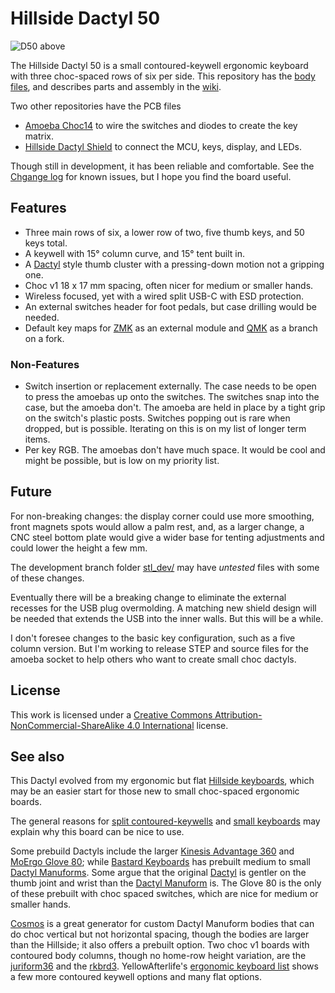 # Hillside Dactyl 50

![D50 above](https://github.com/mmccoyd/hillside_dactyl_50/wiki/image/d50_both_above.png)

The Hillside Dactyl 50 is a small contoured-keywell ergonomic keyboard
    with three choc-spaced rows of six per side.
This repository has the [body files](./stl/),
    and describes parts and assembly in the 
    [wiki](https://github.com/mmccoyd/hillside_dactyl_50/wiki).

Two other repositories have the PCB files

-   [Amoeba Choc14](https://github.com/mmccoyd/hillside_amoeba_choc14)
    to wire the switches and diodes to create the key matrix.
-   [Hillside Dactyl Shield](https://github.com/mmccoyd/hillside_dactyl_shield)
    to connect the MCU, keys, display, and LEDs.

Though still in development, it has been reliable and comfortable.
See the [Chgange log](./ChangeLog.md) for known issues, but
    I hope you find the board useful.


## Features

-   Three main rows of six, a lower row of two, five thumb keys, and 50 keys
    total.
-   A keywell with 15° column curve, and 15° tent built in.
-   A [Dactyl](https://github.com/adereth/dactyl-keyboard) style thumb cluster
    with a pressing-down motion not a
    gripping one.
-   Choc v1 18 x 17 mm spacing, often nicer for medium or smaller hands.
-   Wireless focused, yet with a wired split USB-C with ESD protection.
-   An external switches header for foot pedals, but case drilling would be
    needed.
-   Default key maps for
    [ZMK](https://github.com/mmccoyd/zmk-hillsideD50) as an external module and
    [QMK](https://github.com/mmccoyd/qmk_firmware/tree/hillside_d50/keyboards/hillside/d50)
    as a branch on a fork.


### Non-Features

-   Switch insertion or replacement externally.
    The case needs to be open to press the amoebas up onto the switches.
    The switches snap into the case, but the amoeba don't.
    The amoeba are held in place by a tight grip on the switch's plastic posts.
    Switches popping out is rare when dropped, but is possible.
    Iterating on this is on my list of longer term items.
-   Per key RGB.
    The amoebas don't have much space.
    It would be cool and might be possible, but is low on my priority list.


## Future

For non-breaking changes:
    the display corner could use more smoothing,
    front magnets spots would allow a palm rest,
    and, as a larger change, a CNC steel bottom plate would give a wider
    base for tenting adjustments and could lower the height a few mm.

The development branch folder
    [stl_dev/](https://github.com/mmccoyd/hillside_dactyl_50/tree/dev/stl_dev)
    may have *untested* files with some of these changes.

Eventually there will be a breaking change to eliminate the external recesses
    for the USB plug overmolding.
A matching new shield design will be needed that extends the USB into the
    inner walls.
But this will be a while.

I don't foresee changes to the basic key configuration,
    such as a five column version.
But I'm working to release STEP and source files for the amoeba socket
    to help others who want to create small choc dactyls.

## License

This work is licensed under a
[Creative Commons Attribution-NonCommercial-ShareAlike 4.0 International](
https://creativecommons.org/licenses/by-nc-sa/4.0/) license.


## See also

This Dactyl evolved from my ergonomic but flat
    [Hillside keyboards](https://github.com/mmccoyd/hillside),
    which may be an easier start for those new to small choc-spaced ergonomic
    boards.

The general reasons for
    [split contoured-keywells](https://www.ergocanada.com/detailed_specification_pages/kinesis_corporation_advantage360_pro_contoured_keyboard.html#benefits)
    and [small keyboards](https://40s.wiki/en/why) may explain why
    this board can be nice to use.

Some prebuild Dactyls include
    the larger [Kinesis Advantage 360](https://kinesis-ergo.com/shop/adv360pro/)
    and [MoErgo Glove 80](https://www.moergo.com/);
    while [Bastard Keyboards](https://bastardkb.com/) has prebuilt
    medium to small
    [Dactyl Manuforms](https://github.com/abstracthat/dactyl-manuform).
Some argue that the original
    [Dactyl](https://github.com/adereth/dactyl-keyboard)
    is gentler on the thumb joint and wrist than the
    [Dactyl Manuform](https://github.com/abstracthat/dactyl-manuform) is.
The Glove 80 is the only of these prebuilt with choc spaced switches, 
    which are nice for medium or smaller hands.

[Cosmos](https://ryanis.cool/cosmos/) is a great generator for custom Dactyl
    Manuform bodies that can do choc vertical but not horizontal spacing,
    though the bodies are larger than the Hillside;
    it also offers a prebuilt option.
Two choc v1 boards with contoured body columns,
    though no home-row height variation, are the
    [juriform36](https://github.com/jurica/juriform36) and the
    [rkbrd3](https://github.com/prepor/rkbrd/tree/main/3).
YellowAfterlife's
    [ergonomic keyboard list](https://yal-tools.github.io/ergo-keyboards/)
    shows a few more contoured keywell options and many flat options.

